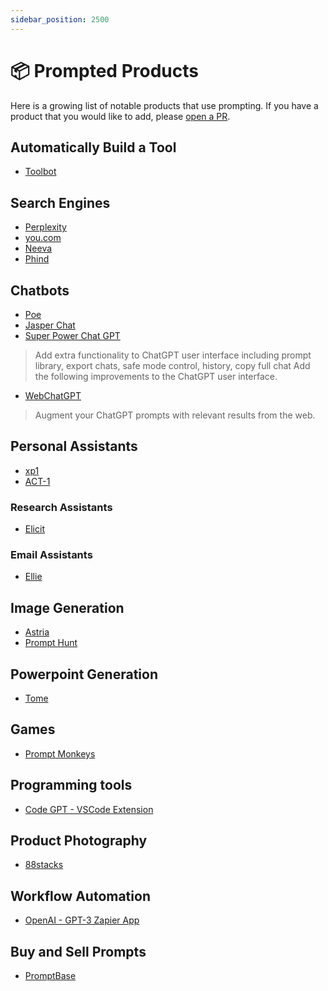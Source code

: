 ```yaml
---
sidebar_position: 2500
---
```


# 📦 Prompted Products

Here is a growing list of notable products that use prompting. If you have a product that you would like to add, please [open a PR](https://github.com/trigaten/Learn_Prompting/pulls).

## Automatically Build a Tool

- [Toolbot](https://toolbot.ai)

## Search Engines

- [Perplexity](https://www.perplexity.ai/)
- [you.com](https://you.com/)
- [Neeva](https://neeva.com/index)
- [Phind](https://phind.com/)

## Chatbots

- [Poe](http://poe.com)
- [Jasper Chat](https://www.jasper.ai/chat)
- [Super Power Chat GPT](https://chrome.google.com/webstore/detail/superpower-chatgpt/amhmeenmapldpjdedekalnfifgnpfnkc)
> Add extra functionality to ChatGPT user interface including prompt library, export chats, safe mode control, history, copy full chat
Add the following improvements to the ChatGPT user interface.
- [WebChatGPT](https://chrome.google.com/webstore/detail/webchatgpt/lpfemeioodjbpieminkklglpmhlngfcn)
> Augment your ChatGPT prompts with relevant results from the web.

## Personal Assistants

- [xp1](https://xp1.dust.tt)
- [ACT-1](https://www.adept.ai/act)

### Research Assistants

- [Elicit](https://elicit.org)

### Email Assistants

- [Ellie](https://ellieai.com)

## Image Generation

- [Astria](https://www.astria.ai)
- [Prompt Hunt](https://www.prompthunt.com)

## Powerpoint Generation

- [Tome](https://beta.tome.app)

## Games

- [Prompt Monkeys](https://beginnings.prompt-monkeys.ai/game/4)

## Programming tools

- [Code GPT -  VSCode Extension](https://marketplace.visualstudio.com/items?itemName=DanielSanMedium.dscodegpt) 

## Product Photography

- [88stacks](https://88stacks.com/)

## Workflow Automation

- [OpenAI - GPT-3 Zapier App](https://zapier.com/apps/openai/integrations) 

## Buy and Sell Prompts

- [PromptBase](https://promptbase.com)